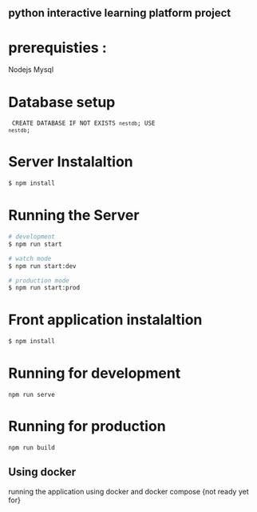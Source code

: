 ## python interactive learning platform project

# prerequisties : 
Nodejs
Mysql


# Database setup
<code> CREATE DATABASE  IF NOT EXISTS `nestdb`;
USE `nestdb`; </code>

# Server Instalaltion 

```bash
$ npm install
```

# Running the Server

```bash
# development
$ npm run start

# watch mode
$ npm run start:dev

# production mode
$ npm run start:prod
```



# Front application instalaltion 

```bash
$ npm install
```
# Running for development
```
npm run serve
```

# Running for production
```
npm run build
```
## Using docker
running the application using docker and docker compose 
{not ready yet for}
